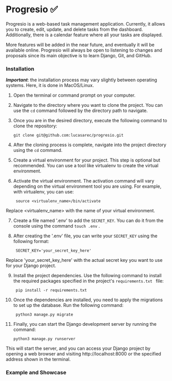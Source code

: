 # Progresio ✅

Progresio is a web-based task management application. Currently, it allows you to create, edit, update, and delete tasks from the dashboard. Additionally, there is a calendar feature where all your tasks are displayed.

More features will be added in the near future, and eventually it will be available online. Progresio will always be open to listening to changes and proposals since its main objective is to learn Django, Git, and GitHub.

### Installation
***Important***: the installation process may vary slightly between operating systems. Here, it is done in MacOS/Linux. 

1. Open the terminal or command prompt on your computer.

2. Navigate to the directory where you want to clone the project. You can use the `cd` command followed by the directory path to navigate.

3. Once you are in the desired directory, execute the following command to clone the repository: 

	`git clone git@github.com:lucasarec/progresio.git`

4.  After the cloning process is complete, navigate into the project directory using the `cd` command. 

5. Create a virtual environment for your project. This step is optional but recommended. You can use a tool like virtualenv to create the virtual environment.

6. Activate the virtual environment. The activation command will vary depending on the virtual environment tool you are using. For example, with virtualenv, you can use:
	
		source <virtualenv_name>/bin/activate

Replace <virtualenv_name> with the name of your virtual environment.

7. Create a file named '.env' to add the `SECRET_KEY`. You can do it from the console using the command `touch .env` .

8. After creating the '.env' file, you can write your `SECRET_KEY` using the following format:

		SECRET_KEY='your_secret_key_here'

Replace 'your_secret_key_here' with the actual secret key you want to use for your Django project.

9. Install the project dependencies. Use the following command to install the required packages specified in the project's `requirements.txt `  file:

		pip install -r requirements.txt

9. Once the dependencies are installed, you need to apply the migrations to set up the database. Run the following command:

		python3 manage.py migrate 
10. Finally, you can start the Django development server by running the command:

		python3 manage.py runserver 


This will start the server, and you can access your Django project by opening a web browser and visiting http://localhost:8000 or the specified address shown in the terminal.


### Example and Showcase
 

